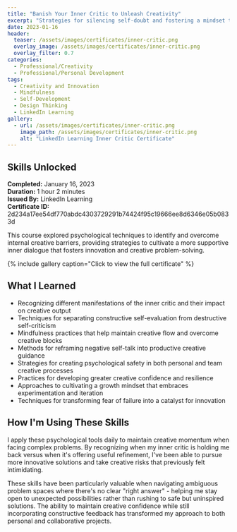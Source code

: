 ```yaml
---
title: "Banish Your Inner Critic to Unleash Creativity"
excerpt: "Strategies for silencing self-doubt and fostering a mindset that supports creative exploration and innovation"
date: 2023-01-16
header:
  teaser: /assets/images/certificates/inner-critic.png
  overlay_image: /assets/images/certificates/inner-critic.png
  overlay_filter: 0.7
categories:
  - Professional/Creativity
  - Professional/Personal Development
tags:
  - Creativity and Innovation
  - Mindfulness
  - Self-Development
  - Design Thinking
  - LinkedIn Learning
gallery:
  - url: /assets/images/certificates/inner-critic.png
    image_path: /assets/images/certificates/inner-critic.png
    alt: "LinkedIn Learning Inner Critic Certificate"
---
```


## Skills Unlocked

**Completed:** January 16, 2023  
**Duration:** 1 hour 2 minutes  
**Issued By:** LinkedIn Learning  
**Certificate ID:** 2d234a17ee54df770abdc4303729291b74424f95c19666ee8d6346e05b0833d

This course explored psychological techniques to identify and overcome internal creative barriers, providing strategies to cultivate a more supportive inner dialogue that fosters innovation and creative problem-solving.

{% include gallery caption="Click to view the full certificate" %}

## What I Learned

* Recognizing different manifestations of the inner critic and their impact on creative output
* Techniques for separating constructive self-evaluation from destructive self-criticism
* Mindfulness practices that help maintain creative flow and overcome creative blocks
* Methods for reframing negative self-talk into productive creative guidance
* Strategies for creating psychological safety in both personal and team creative processes
* Practices for developing greater creative confidence and resilience
* Approaches to cultivating a growth mindset that embraces experimentation and iteration
* Techniques for transforming fear of failure into a catalyst for innovation

## How I'm Using These Skills

I apply these psychological tools daily to maintain creative momentum when facing complex problems. By recognizing when my inner critic is holding me back versus when it's offering useful refinement, I've been able to pursue more innovative solutions and take creative risks that previously felt intimidating.

These skills have been particularly valuable when navigating ambiguous problem spaces where there's no clear "right answer" - helping me stay open to unexpected possibilities rather than rushing to safe but uninspired solutions. The ability to maintain creative confidence while still incorporating constructive feedback has transformed my approach to both personal and collaborative projects.